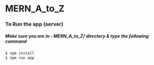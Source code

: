 # MERN_A_to_Z

### To Run the app (server)

##### Make sure you are in - MERN_A_to_Z/ directory & type the following command

```sh
$ npm install
$ npm run app
```

